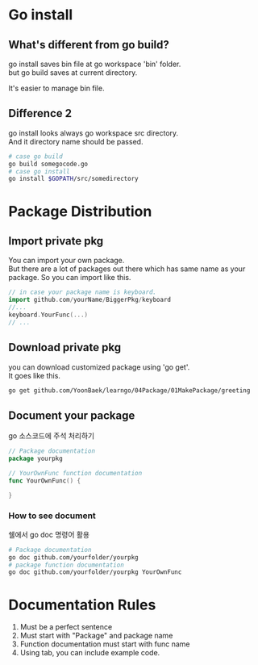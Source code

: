 # Go install

## What's different from go build?
go install saves bin file at go workspace 'bin' folder.  
but go build saves at current directory.  

It's easier to manage bin file.

## Difference 2
go install looks always go workspace src directory.  
And it directory name should be passed.
``` zsh
# case go build
go build somegocode.go
# case go install
go install $GOPATH/src/somedirectory
```

# Package Distribution
## Import private pkg
You can import your own package.  
But there are a lot of packages out there which has same name as your package.
So you can import like this.
```go
// in case your package name is keyboard.
import github.com/yourName/BiggerPkg/keyboard
//...
keyboard.YourFunc(...)
// ...
```
## Download private pkg
you can download customized package using 'go get'.  
It goes like this.
```zsh
go get github.com/YoonBaek/learngo/04Package/01MakePackage/greeting
```
## Document your package
go 소스코드에 주석 처리하기
```go
// Package documentation
package yourpkg

// YourOwnFunc function documentation
func YourOwnFunc() {

}
```
### How to see document
쉘에서 go doc 명령어 활용
```zsh
# Package documentation
go doc github.com/yourfolder/yourpkg
# package function documentation
go doc github.com/yourfolder/yourpkg YourOwnFunc
```
# Documentation Rules
1. Must be a perfect sentence
2. Must start with "Package" and package name
3. Function documentation must start with func name
4. Using tab, you can include example code.